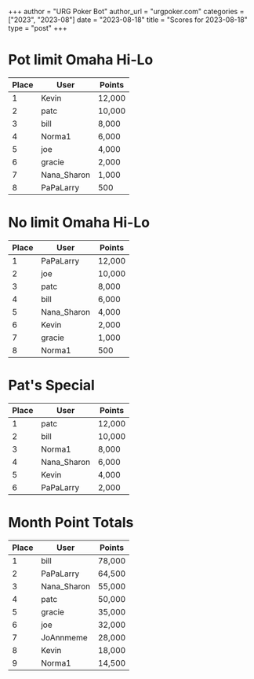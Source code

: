 +++
author = "URG Poker Bot"
author_url = "urgpoker.com"
categories = ["2023", "2023-08"]
date = "2023-08-18"
title = "Scores for 2023-08-18"
type = "post"
+++
# Pot limit Omaha Hi-Lo

| Place | User | Points |
|-------|------|--------|
| 1 | Kevin | 12,000 |
| 2 | patc | 10,000 |
| 3 | bill | 8,000 |
| 4 | Norma1 | 6,000 |
| 5 | joe | 4,000 |
| 6 | gracie | 2,000 |
| 7 | Nana_Sharon | 1,000 |
| 8 | PaPaLarry | 500 |

# No limit Omaha Hi-Lo

| Place | User | Points |
|-------|------|--------|
| 1 | PaPaLarry | 12,000 |
| 2 | joe | 10,000 |
| 3 | patc | 8,000 |
| 4 | bill | 6,000 |
| 5 | Nana_Sharon | 4,000 |
| 6 | Kevin | 2,000 |
| 7 | gracie | 1,000 |
| 8 | Norma1 | 500 |

# Pat's Special

| Place | User | Points |
|-------|------|--------|
| 1 | patc | 12,000 |
| 2 | bill | 10,000 |
| 3 | Norma1 | 8,000 |
| 4 | Nana_Sharon | 6,000 |
| 5 | Kevin | 4,000 |
| 6 | PaPaLarry | 2,000 |

# Month Point Totals

| Place | User | Points |
|-------|------|--------|
| 1 | bill | 78,000 |
| 2 | PaPaLarry | 64,500 |
| 3 | Nana_Sharon | 55,000 |
| 4 | patc | 50,000 |
| 5 | gracie | 35,000 |
| 6 | joe | 32,000 |
| 7 | JoAnnmeme | 28,000 |
| 8 | Kevin | 18,000 |
| 9 | Norma1 | 14,500 |
